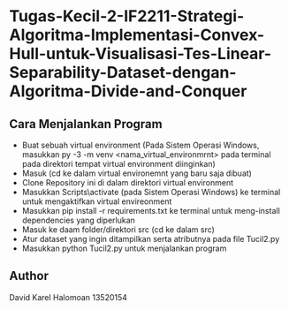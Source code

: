 # Tugas-Kecil-2-IF2211-Strategi-Algoritma-Implementasi-Convex-Hull-untuk-Visualisasi-Tes-Linear-Separability-Dataset-dengan-Algoritma-Divide-and-Conquer

## Cara Menjalankan Program
- Buat sebuah virtual environment (Pada Sistem Operasi Windows, masukkan py -3 -m venv <nama_virtual_environmrnt> pada terminal pada direktori tempat virtual environment diinginkan)
- Masuk (cd ke dalam virtual environemnt yang baru saja dibuat)
- Clone Repository ini di dalam direktori virtual environment
- Masukkan Scripts\activate (pada Sistem Operasi Windows) ke terminal untuk mengaktifkan virtual envireonment
- Masukkan pip install -r requirements.txt ke terminal untuk meng-install dependencies yang diperlukan
- Masuk ke daam folder/direktori src (cd ke dalam src)
- Atur dataset yang ingin ditampilkan serta atributnya pada file Tucil2.py
- Masukkan python Tucil2.py untuk menjalankan program

## Author
David Karel Halomoan
13520154
